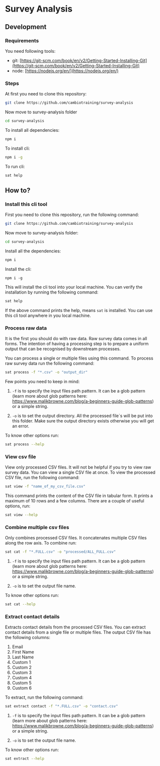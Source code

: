 # Survey Analysis

## Development

### Requirements
You need following tools:

- git: [https://git-scm.com/book/en/v2/Getting-Started-Installing-Git](https://git-scm.com/book/en/v2/Getting-Started-Installing-Git)
- node: [https://nodejs.org/en/](https://nodejs.org/en/)

### Steps

At first you need to clone this repository:

```bash
git clone https://github.com/cambiotraining/survey-analysis
```

Now move to survey-analysis folder

```bash
cd survey-analysis
```

To install all dependencies:

```bash
npm i
```

To install cli:

```bash
npm i -g
```

To run cli:

```bash
sat help
```

## How to?
### Install this cli tool

First you need to clone this repository, run the following command:

```bash
git clone https://github.com/cambiotraining/survey-analysis
```

Now move to survey-analysis folder:

```bash
cd survey-analysis
```

Install all the dependencies:

```bash
npm i
```

Install the cli:
```
npm i -g
```

This will install the cli tool into your local machine. You can verify the installation by running the following command:

```bash
sat help
```

If the above command prints the help, means `sat` is installed. You can use this cli tool anywhere in you local machine.

### Process raw data

It is the first you should do with raw data. Raw survey data comes in all forms. The intention of having a processing step is to prepare a uniform output that can be recognised by downstream processes.

You can process a single or multiple files using this command. To process raw survey data run the following command:

```bash
sat process -f "*.csv" -o "output_dir"
```
 Few points you need to keep in mind:

 1. `-f` is to specify the input files path pattern. It can be a glob pattern (learn more about glob patterns here: https://www.malikbrowne.com/blog/a-beginners-guide-glob-patterns) or a simple string.

 1. `-o` is to set the output directory. All the processed file`s will be put into this folder. Make sure the output directory exists otherwise you will get an error.

 To know other options run:

 ```bash
 sat process --help
 ```

 ### View csv file

 View only processed CSV files. It will not be helpful if you try to view raw survey data. You can view a single CSV file at once. To view the processed CSV file, run the following command:
```bash
sat view -f "name_of_my_csv_file.csv"
```
This command prints the content of the CSV file in tabular form. It prints a maximum of 10 rows and a few columns. There are a couple of useful options, run:

```bash
sat view --help
```

### Combine multiple csv files
Only combines processed CSV files. It concatenates multiple CSV files along the row axis. To combine run:

```bash
sat cat -f "*.FULL.csv" -o "processed/ALL_FULL.csv"
```

 1. `-f` is to specify the input files path pattern. It can be a glob pattern (learn more about glob patterns here: https://www.malikbrowne.com/blog/a-beginners-guide-glob-patterns) or a simple string.

 1. `-o` is to set the output file name.

 
To know other options run:

```bash
sat cat --help
```

### Extract contact details

Extracts contact details from the processed CSV files. You can extract contact details from a single file or multiple files. The output CSV file has the following columns:

1. Email
1. First Name
1. Last Name
1. Custom 1
1. Custom 2
1. Custom 3
1. Custom 4
1. Custom 5
1. Custom 6

To extract, run the following command:

```bash
sat extract contact -f "*.FULL.csv" -o "contact.csv"
```


 1. `-f` is to specify the input files path pattern. It can be a glob pattern (learn more about glob patterns here: https://www.malikbrowne.com/blog/a-beginners-guide-glob-patterns) or a simple string.

 1. `-o` is to set the output file name.

  To know other options run:

 ```bash
 sat extract --help
 ```
